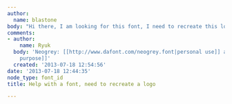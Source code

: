 ```yaml
---
author:
  name: blastone
body: "Hi there, I am looking for this font, I need to recreate this logo\r\nhttp://www.crosbylakeside.co.uk/\r\n\r\n\r\n"
comments:
- author:
    name: Ryuk
  body: 'Neogrey: [[http://www.dafont.com/neogrey.font|personal use]] and [[http://www.neogrey.com/fonts/neogrey-regular-2|commercial
    purpose]]'
  created: '2013-07-18 12:54:56'
date: '2013-07-18 12:44:35'
node_type: font_id
title: Help with a font, need to recreate a logo

---
```

